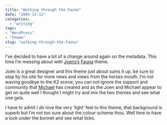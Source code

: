 ```yaml
---
title: "Walking through the Fauna"
date: "2005-12-12"
categories: 
  - "writing"
tags:
- "WordPress"
- "theme"
slug: "walking-through-the-fauna"
---
```


I’ve decided to have a bit of a change around again on the metadata. This time I’m messing about with [Joens’s][1] [Fauna][2] theme.  

Joen is a great designer and this theme just about sums it up, be sure to stop by his site for more news and views from the horses mouth. I’m not waving goodbye to the K2 scene, you can not ignore the support and community that [Michael][3] has created and as the Joen and Michael appear to get on quite well I thought I might try and mix the two themes and see what one gels.  

I have to admit I do love the very ‘light’ feel to this theme, that background is superb but I’m not too sure about the colour scheme thou. Well time to have a look under the bonnet and see what ticks.

[1]:	https://www.noscope.com
[2]:	https://www.noscope.com/fauna/
[3]:	https://www.binarybonsai.com